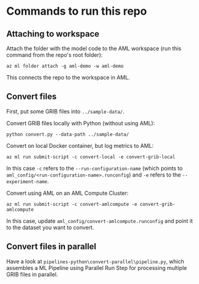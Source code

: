 # Commands to run this repo

## Attaching to workspace

Attach the folder with the model code to the AML workspace (run this command from the repo's root folder):
```
az ml folder attach -g aml-demo -w aml-demo
```

This connects the repo to the workspace in AML.

## Convert files

First, put some GRIB files into `../sample-data/`.

Convert GRIB files locally with Python (without using AML):
```
python convert.py --data-path ../sample-data/
```

Convert on local Docker container, but log metrics to AML:
```
az ml run submit-script -c convert-local -e convert-grib-local
```
In this case `-c` refers to the `--run-configuration-name` (which points to `aml_config/<run-configuration-name>.runconfig`) and `-e` refers to the `--experiment-name`.

Convert using AML on an AML Compute Cluster:
```
az ml run submit-script -c convert-amlcompute -e convert-grib-amlcompute
```
In this case, update `aml_config/convert-amlcompute.runconfig` and point it to the dataset you want to convert.

## Convert files in parallel

Have a look at `pipelines-python\convert-parallel\pipeline.py`, which assembles a ML Pipeline using Parallel Run Step for processing multiple GRIB files in parallel.
